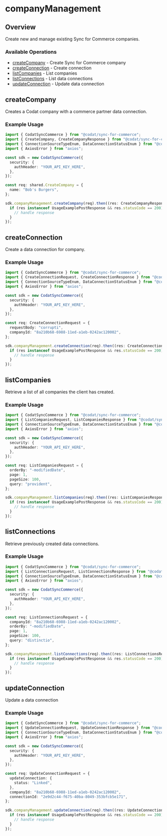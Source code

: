# companyManagement

## Overview

Create new and manage existing Sync for Commerce companies.

### Available Operations

* [createCompany](#createcompany) - Create Sync for Commerce company
* [createConnection](#createconnection) - Create connection
* [listCompanies](#listcompanies) - List companies
* [listConnections](#listconnections) - List data connections
* [updateConnection](#updateconnection) - Update data connection

## createCompany

Creates a Codat company with a commerce partner data connection.

### Example Usage

```typescript
import { CodatSyncCommerce } from "@codat/sync-for-commerce";
import { CreateCompany, CreateCompanyResponse } from "@codat/sync-for-commerce/dist/sdk/models/operations";
import { ConnectionSourceTypeEnum, DataConnectionStatusEnum } from "@codat/sync-for-commerce/dist/sdk/models/shared";
import { AxiosError } from "axios";

const sdk = new CodatSyncCommerce({
  security: {
    authHeader: "YOUR_API_KEY_HERE",
  },
});

const req: shared.CreateCompany = {
  name: "Bob's Burgers",
};

sdk.companyManagement.createCompany(req).then((res: CreateCompanyResponse | AxiosError) => {
  if (res instanceof UsageExamplePostResponse && res.statusCode == 200) {
    // handle response
  }
});
```

## createConnection

Create a data connection for company.

### Example Usage

```typescript
import { CodatSyncCommerce } from "@codat/sync-for-commerce";
import { CreateConnectionRequest, CreateConnectionResponse } from "@codat/sync-for-commerce/dist/sdk/models/operations";
import { ConnectionSourceTypeEnum, DataConnectionStatusEnum } from "@codat/sync-for-commerce/dist/sdk/models/shared";
import { AxiosError } from "axios";

const sdk = new CodatSyncCommerce({
  security: {
    authHeader: "YOUR_API_KEY_HERE",
  },
});

const req: CreateConnectionRequest = {
  requestBody: "corrupti",
  companyId: "8a210b68-6988-11ed-a1eb-0242ac120002",
};

sdk.companyManagement.createConnection(req).then((res: CreateConnectionResponse | AxiosError) => {
  if (res instanceof UsageExamplePostResponse && res.statusCode == 200) {
    // handle response
  }
});
```

## listCompanies

Retrieve a list of all companies the client has created.

### Example Usage

```typescript
import { CodatSyncCommerce } from "@codat/sync-for-commerce";
import { ListCompaniesRequest, ListCompaniesResponse } from "@codat/sync-for-commerce/dist/sdk/models/operations";
import { ConnectionSourceTypeEnum, DataConnectionStatusEnum } from "@codat/sync-for-commerce/dist/sdk/models/shared";
import { AxiosError } from "axios";

const sdk = new CodatSyncCommerce({
  security: {
    authHeader: "YOUR_API_KEY_HERE",
  },
});

const req: ListCompaniesRequest = {
  orderBy: "-modifiedDate",
  page: 1,
  pageSize: 100,
  query: "provident",
};

sdk.companyManagement.listCompanies(req).then((res: ListCompaniesResponse | AxiosError) => {
  if (res instanceof UsageExamplePostResponse && res.statusCode == 200) {
    // handle response
  }
});
```

## listConnections

Retrieve previously created data connections.

### Example Usage

```typescript
import { CodatSyncCommerce } from "@codat/sync-for-commerce";
import { ListConnectionsRequest, ListConnectionsResponse } from "@codat/sync-for-commerce/dist/sdk/models/operations";
import { ConnectionSourceTypeEnum, DataConnectionStatusEnum } from "@codat/sync-for-commerce/dist/sdk/models/shared";
import { AxiosError } from "axios";

const sdk = new CodatSyncCommerce({
  security: {
    authHeader: "YOUR_API_KEY_HERE",
  },
});

const req: ListConnectionsRequest = {
  companyId: "8a210b68-6988-11ed-a1eb-0242ac120002",
  orderBy: "-modifiedDate",
  page: 1,
  pageSize: 100,
  query: "distinctio",
};

sdk.companyManagement.listConnections(req).then((res: ListConnectionsResponse | AxiosError) => {
  if (res instanceof UsageExamplePostResponse && res.statusCode == 200) {
    // handle response
  }
});
```

## updateConnection

Update a data connection

### Example Usage

```typescript
import { CodatSyncCommerce } from "@codat/sync-for-commerce";
import { UpdateConnectionRequest, UpdateConnectionResponse } from "@codat/sync-for-commerce/dist/sdk/models/operations";
import { ConnectionSourceTypeEnum, DataConnectionStatusEnum } from "@codat/sync-for-commerce/dist/sdk/models/shared";
import { AxiosError } from "axios";

const sdk = new CodatSyncCommerce({
  security: {
    authHeader: "YOUR_API_KEY_HERE",
  },
});

const req: UpdateConnectionRequest = {
  updateConnection: {
    status: "Linked",
  },
  companyId: "8a210b68-6988-11ed-a1eb-0242ac120002",
  connectionId: "2e9d2c44-f675-40ba-8049-353bfcb5e171",
};

sdk.companyManagement.updateConnection(req).then((res: UpdateConnectionResponse | AxiosError) => {
  if (res instanceof UsageExamplePostResponse && res.statusCode == 200) {
    // handle response
  }
});
```
